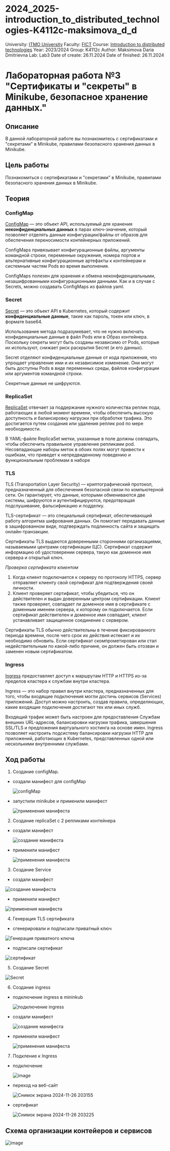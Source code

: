 # 2024_2025-introduction_to_distributed_technologies-K4112c-maksimova_d_d
University: [ITMO University](https://itmo.ru/ru/)
Faculty: [FICT](https://fict.itmo.ru)
Course: [Introduction to distributed technologies](https://github.com/itmo-ict-faculty/introduction-to-distributed-technologies)
Year: 2023/2024
Group: K4112c
Author: Maksimova Daria Dmitrievna
Lab: Lab3
Date of create: 26.11.2024
Date of finished: 26.11.2024


# Лабораторная работа №3 "Сертификаты и "секреты" в Minikube, безопасное хранение данных."
## Описание
В данной лабораторной работе вы познакомитесь с сертификатами и "секретами" в Minikube, правилами безопасного хранения данных в Minikube.

## Цель работы
Познакомиться с сертификатами и "секретами" в Minikube, правилами безопасного хранения данных в Minikube.

## Теория

### СonfigMap

[СonfigMap](https://kubernetes.io/docs/concepts/configuration/configmap/) — это объект API, используемый для хранения **неконфиденциальных данных** в парах ключ-значение, который позволяет отделять данные конфигурации/файлы от образов для обеспечения переносимости контейнерных приложений.

ConfigMaps привязывает конфигурационные файлы, аргументы командной строки, переменные окружения, номера портов и альтернативные конфигурационные артефакты к контейнерам и системным частям Pods во время выполнения.

ConfigMaps полезен для хранения и обмена неконфиденциальными, незашифрованными конфигурационными данными. 
Как и в случае с Secrets, можно создавать ConfigMaps из файлов yaml.

### Secret
[Secret](https://kubernetes.io/docs/concepts/configuration/secret/) — это объект API в Kubernetes, который содержит **конфиденциальные данные**, такие как пароль, токен или ключ, в формате base64.  

Использование метода подразумевает, что не нужно включать конфиденциальные данные в файл Pods или в Образ контейнера. 
Поскольку секреты могут быть созданы независимо от Pods, которые их используют, снижает риск раскрытия Secret (и его данных). 

Secret отделяют конфиденциальные данные от кода приложения, что упрощает управление ими и их независимое изменение. Они могут быть доступны Pods в виде переменных среды, файлов конфигурации или аргументов командной строки. 

Секретные данные не шифруются. 

### ReplicaSet
[ReplicaSet](https://kubernetes.io/docs/concepts/workloads/controllers/replicaset/) отвечает за поддержание нужного количества реплик пода, работающих в любой момент времени, чтобы обеспечить высокую доступность и балансировку нагрузки при обработке трафика. Это достигается путем создания или удаления реплик pod по мере необходимости.

В YAML-файле ReplicaSet метки, указанные в поле должны совпадать, чтобы обеспечить правильное управление репликами pod. Несовпадающие наборы меток в обоих полях могут привести к ошибкам, что приведет к непредвиденному поведению и функциональным проблемам в наборе

### TLS
TLS (Transportation Layer Security) — криптографический протокол, предназначенный для обеспечения безопасной связи по компьютерной сети. Он гарантирует, что данные, которыми обмениваются две системы, шифруются и аутентифицируются, предотвращая подслушивание, фальсификацию и подделку. 

TLS-сертификат — это специальный сертификат, обеспечивающий работу алгоритма шифрования данных. Он помогает передавать данные в зашифрованном виде, подтверждать подлинность сайта и защищать онлайн-транзакции. 

Сертификаты TLS выдаются доверенными сторонними организациями, называемыми центрами сертификации (ЦС). Сертификат содержит информацию об удостоверении сервера, такую как доменное имя сервера и открытый ключ. 

_Проверка сертификата клиентом_
1. Когда клиент подключается к серверу по протоколу HTTPS, сервер отправляет клиенту свой сертификат для подтверждения своей личности.
2. Клиент проверяет сертификат, чтобы убедиться, что он действителен и выдан доверенным центром сертификации. Клиент также проверяет, совпадает ли доменное имя в сертификате с доменным именем сервера, к которому он подключается. Если сертификат действителен и доменное имя совпадает, клиент устанавливает защищенное соединение с сервером.

Сертификаты TLS обычно действительны в течение фиксированного периода времени, после чего срок их действия истекает и их необходимо обновить. Если сертификат скомпрометирован или стал недействительным по какой-либо причине, он должен быть отозван и заменен новым сертификатом.

### Ingress
[Ingress](https://kubernetes.io/docs/concepts/services-networking/ingress/) предоставляет доступ к маршрутам HTTP и HTTPS из-за пределов кластера к службам внутри кластера. 

Ingress — это набор правил внутри кластера, предназначенных для того, чтобы входящие подключения могли достичь сервисов (Services) приложений. Доступ можно настроить, создав правила, определяющих, какие входящие подключения достигают тех или иных служб.

Входящий трафик может быть настроен для предоставления Службам внешних URL-адресов, балансировки нагрузки трафика, завершения SSL/TLS и предложения виртуального хостинга на основе имен. Ingress позволяет настроить подсистему балансировки нагрузки HTTP для приложений, работающих в Kubernetes, представленных одной или несколькими внутренними службами.

## Ход работы

1. Создание configMap.

- создали манифест для configMap
  
  ![configMap](https://github.com/user-attachments/assets/19b16f67-3e44-415d-9f17-76768d528683)

- запустили minikube и применили манифест
  
  ![применения манифеста](https://github.com/user-attachments/assets/69292ed1-dff5-428d-a94b-fec5225c781b)


2. Создание replicaSet с 2 репликами контейнера
- создали манифест

  ![создание манифеста](https://github.com/user-attachments/assets/c4cf58d0-3d48-4744-89fc-ebb636bb2f96)

- применили манифест

  ![применения манифеста](https://github.com/user-attachments/assets/19f420e6-0ce3-4c7b-b714-5b89783c2eab)

3. Создание Service
- создали манифест

![создание манифеста](https://github.com/user-attachments/assets/5f10bbba-959b-4d86-848e-9320e6fde79a)

- применили манифест

![применения манифеста](https://github.com/user-attachments/assets/0e610d0e-73d6-44f4-a798-be6efc667e7e)

4. Генерация TLS сертификата

- сгенерировали и подписали приватный ключ
   
 ![Генерация приватного ключа](https://github.com/user-attachments/assets/ef4d6275-36ea-4d1b-8dba-68eb95bbba30)

- подписали сертификат

 ![сертификат](https://github.com/user-attachments/assets/f7c45039-963f-4417-b2bd-ea25a8aa96ea)

5. Создание Secret

  ![Secret](https://github.com/user-attachments/assets/4e270037-f60c-4755-861f-9867505cbb8a)

6. Создание ingress

- подключение ingress в mininkub

  ![подключение ingress](https://github.com/user-attachments/assets/14c7a6c6-3ba1-448c-af04-aade6f3af757)

- создали манифест

  ![создание манифеста](https://github.com/user-attachments/assets/9bf0b19a-12e0-4694-9b4e-a90522c55aad)

- применили манифест

  ![применения манифеста](https://github.com/user-attachments/assets/1950e07f-e4c7-406e-bf48-c83a5c6877c9)

7. Подкление к Ingress

- подключение

  ![image](https://github.com/user-attachments/assets/5a39f50e-2119-450b-8d65-fa9cefe1075c)

- переход на веб-сайт

  ![Снимок экрана 2024-11-26 203155](https://github.com/user-attachments/assets/2c39fc60-95d5-4572-9a14-a9078ed6e4f5)

- сертификат

  ![Снимок экрана 2024-11-26 203225](https://github.com/user-attachments/assets/b29ec065-d9b4-45ac-9ded-daf9b1397535)
  
## Схема организации контейеров и сервисов

  ![image](https://github.com/user-attachments/assets/2646e0f5-d2ca-4ff7-a5c2-e26c81b7b211)
